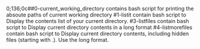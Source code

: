 
0;136;0c##0-current_working_directory contains bash script for printing the absoute paths of current working directory
#1-listit contain bash script to Display the contents list of your current directory.
#3-listfiles contain bash script to Display current directory contents in a long format
#4-listmorefiles contain bash script to Display current directory contents, including hidden files (starting with .). Use the long format.